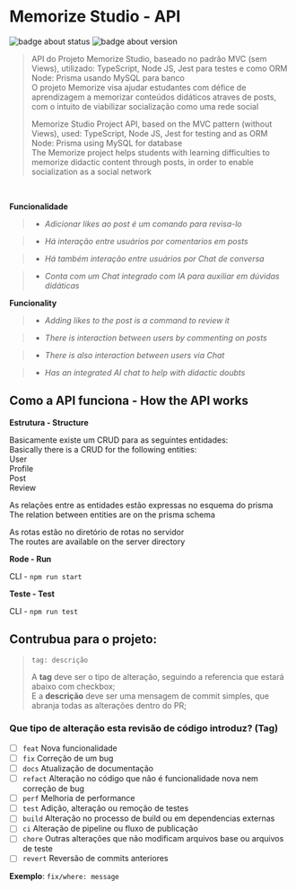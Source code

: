 # Memorize Studio - API

![badge about status](https://img.shields.io/badge/status-on%20progress-blue)
![badge about version](https://img.shields.io/badge/version-1.1-yellow)

> <p>API do Projeto Memorize Studio, baseado no padrão MVC (sem Views), utilizado: TypeScript, Node JS, Jest para testes e como ORM Node: Prisma usando MySQL para banco <br> O projeto Memorize visa ajudar estudantes com défice de aprendizagem a memorizar conteúdos didáticos atraves de posts, com o intuito de viabilizar socialização como uma rede social </p>
> <p>Memorize Studio Project API, based on the MVC pattern (without Views), used: TypeScript, Node JS, Jest for testing and as ORM Node: Prisma using MySQL for database <br> The Memorize project helps students with learning difficulties to memorize didactic content through posts, in order to enable socialization as a social network </p>

<br>

 **Funcionalidade**
 
> * _Adicionar likes ao post é um comando para revisa-lo_
 
> * _Há interação entre usuários por comentarios em posts_
 
> * _Há também interação entre usuários por Chat de conversa_
 
> * _Conta com um Chat integrado com IA para auxiliar em dúvidas didáticas_
 
**Funcionality**

> * _Adding likes to the post is a command to review it_

> * _There is interaction between users by commenting on posts_

> * _There is also interaction between users via Chat_

> * _Has an integrated AI chat to help with didactic doubts_


## Como a API funciona - How the API works
<section>
 
**Estrutura - Structure**
<p> Basicamente existe um CRUD para as seguintes entidades: <br> Basically there is a CRUD for the following entities: <br> User <br> Profile <br> Post <br> Review </p>
<p> As relações entre as entidades estão expressas no esquema do prisma <br> The relation between entities are on the prisma schema </p>
<p> As rotas estão no diretório de rotas no servidor <br> The routes are available on the server directory</p>

**Rode - Run**
  
CLI - `npm run start`

**Teste - Test**
  
CLI - `npm run test`

</section>


## Contrubua para o projeto:

> ```
> tag: descrição
> ```
>
> A **tag** deve ser o tipo de alteração, seguindo a referencia que estará abaixo com checkbox;\
> E a **descrição** deve ser uma mensagem de commit simples, que abranja todas as alterações dentro do PR;

### Que tipo de alteração esta revisão de código introduz? (Tag)

- [ ] `feat` Nova funcionalidade
- [ ] `fix` Correção de um bug
- [ ] `docs` Atualização de documentação
- [ ] `refact` Alteração no código que não é funcionalidade nova nem correção de bug
- [ ] `perf` Melhoria de performance
- [ ] `test` Adição, alteração ou remoção de testes
- [ ] `build` Alteração no processo de build ou em dependencias externas
- [ ] `ci` Alteração de pipeline ou fluxo de publicação
- [ ] `chore` Outras alterações que não modificam arquivos base ou arquivos de teste
- [ ] `revert` Reversão de commits anteriores

**Exemplo**: `fix/where: message`
